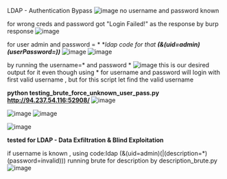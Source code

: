 

LDAP - Authentication Bypass
![image](https://github.com/user-attachments/assets/a0fd483a-517c-4619-aa79-7f2efe0ff8cb)
no username and password known 

for wrong creds and password got "Login Failed!" as the response by burp response
![image](https://github.com/user-attachments/assets/f7032b9b-bd29-47ec-825d-2e8e884c53b7)


for user admin and password = *
**ldap code for that **(&(uid=admin)(userPassword=*))****
![image](https://github.com/user-attachments/assets/1b736446-9cf9-4ff4-bbee-b835b3458b87)
![image](https://github.com/user-attachments/assets/1a5dbb05-81bb-4949-a8df-43b90a012f02)

by running the username=* and password * 
![image](https://github.com/user-attachments/assets/ec85470c-e06a-4ee6-b183-5d8d2b132ea7)
this is our desired output for it 
even though using * for username and password will login with first valid username , but for this script let find the valid username 








**python testing_brute_force_unknown_user_pass.py http://94.237.54.116:52908/**
![image](https://github.com/user-attachments/assets/7f7ab654-6ed9-4e3f-9128-bba5df9ccbbf)

![image](https://github.com/user-attachments/assets/7bfc4474-c39f-4f36-9081-ac094b66e3e2)
![image](https://github.com/user-attachments/assets/df1e1577-739e-4cf1-8975-a04b604cf7b6)

![image](https://github.com/user-attachments/assets/949e2cb2-2f11-43c0-a313-c65276d8234e)

**tested for LDAP - Data Exfiltration & Blind Exploitation**

if username is known , using code:ldap (&(uid=admin)(|(description=*)(password=invalid)))
running brute for description by description_brute.py
![image](https://github.com/user-attachments/assets/39f26375-9aab-4497-8243-30798218f2c8)
